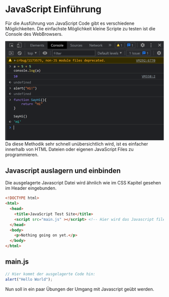 # JavaScript Einführung

Für die Ausführung von JavaScript Code gibt es verschiedene Möglichkeiten. Die einfachste Möglichkeit kleine Scripte zu testen ist die Console des WebBrowsers. 

![img.png](img/console.png)
Da diese Methodik sehr schnell unübersichtlich wird, ist es einfacher innerhalb von HTML Dateien oder eigenen JavaScript Files zu programmieren.

## Javascript auslagern und einbinden

Die ausgelagerte Javascript Datei wird ähnlich wie im CSS Kapitel gesehen im Header eingebunden.

~~~html
<!DOCTYPE html>
<html> 
  <head>
    <title>JavaScript Test Site</title>
    <script src="main.js" ></script> <!-- Hier wird das Javascript file eingebunden -->
  </head>
  <body>
    <p>Nothing going on yet.</p>
  </body>
</html>
~~~

## main.js

~~~javascript
// Hier kommt der ausgelagerte Code hin:
alert("Hello World");
~~~

Nun soll in ein paar Übungen der Umgang mit Javascript geübt werden.
